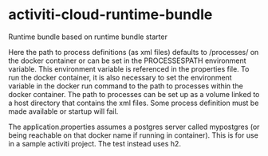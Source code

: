 # activiti-cloud-runtime-bundle

Runtime bundle based on runtime bundle starter

Here the path to process definitions (as xml files) defaults to /processes/ on the docker container or can be set in the PROCESSESPATH environment variable. This environment variable is referenced in the properties file. To run the docker container, it is also necessary to set the environment variable in the docker run command to the path to processes within the docker container. The path to processes can be set up as a volume linked to a host directory that contains the xml files. Some process definition must be made available or startup will fail.

The application.properties assumes a postgres server called mypostgres (or being reachable on that docker name if running in container). This is for use in a sample activiti project. The test instead uses h2.